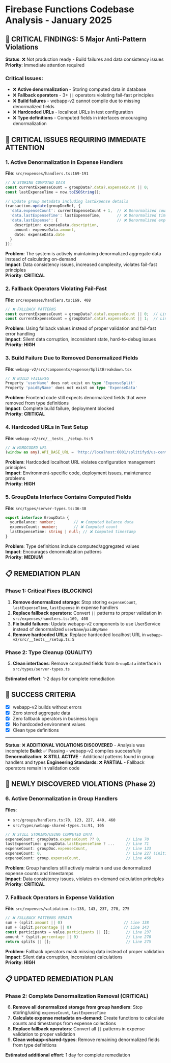 # Firebase Functions Codebase Analysis - January 2025

## 🚨 **CRITICAL FINDINGS: 5 Major Anti-Pattern Violations**

**Status**: ❌ Not production ready - Build failures and data consistency issues  
**Priority**: Immediate attention required

### **Critical Issues:**
- ❌ **Active denormalization** - Storing computed data in database
- ❌ **Fallback operators** - 3+ `||` operators violating fail-fast principles  
- ❌ **Build failures** - webapp-v2 cannot compile due to missing denormalized fields
- ❌ **Hardcoded URLs** - localhost URLs in test configuration
- ❌ **Type definitions** - Computed fields in interfaces encouraging denormalization

## 🚨 **CRITICAL ISSUES REQUIRING IMMEDIATE ATTENTION**

### 1. **Active Denormalization in Expense Handlers** 
**File**: `src/expenses/handlers.ts:169-191`
```typescript
// ❌ STORING COMPUTED DATA
const currentExpenseCount = groupData?.data?.expenseCount || 0;
const lastExpenseTime = now.toISOString();

// Update group metadata including lastExpense details
transaction.update(groupDocRef, {
  'data.expenseCount': currentExpenseCount + 1,  // ❌ Denormalized count
  'data.lastExpenseTime': lastExpenseTime,       // ❌ Denormalized timestamp
  'data.lastExpense': {                          // ❌ Denormalized expense data
    description: expenseData.description,
    amount: expenseData.amount,
    date: expenseData.date
  }
});
```

**Problem**: The system is actively maintaining denormalized aggregate data instead of calculating on-demand  
**Impact**: Data consistency issues, increased complexity, violates fail-fast principles  
**Priority**: **CRITICAL**

### 2. **Fallback Operators Violating Fail-Fast**
**File**: `src/expenses/handlers.ts:169, 408`
```typescript
// ❌ FALLBACK PATTERNS
const currentExpenseCount = groupData?.data?.expenseCount || 0;  // Line 169
const currentExpenseCount = groupData?.data?.expenseCount || 1;  // Line 408
```

**Problem**: Using fallback values instead of proper validation and fail-fast error handling  
**Impact**: Silent data corruption, inconsistent state, hard-to-debug issues  
**Priority**: **HIGH**

### 3. **Build Failure Due to Removed Denormalized Fields**
**File**: `webapp-v2/src/components/expense/SplitBreakdown.tsx`
```typescript
// ❌ BUILD FAILURES
Property 'userName' does not exist on type 'ExpenseSplit'
Property 'paidByName' does not exist on type 'ExpenseData'
```

**Problem**: Frontend code still expects denormalized fields that were removed from type definitions  
**Impact**: Complete build failure, deployment blocked  
**Priority**: **CRITICAL**

### 4. **Hardcoded URLs in Test Setup**
**File**: `webapp-v2/src/__tests__/setup.ts:5`
```typescript
// ❌ HARDCODED URL
(window as any).API_BASE_URL = 'http://localhost:6001/splitifyd/us-central1';
```

**Problem**: Hardcoded localhost URL violates configuration management principles  
**Impact**: Environment-specific code, deployment issues, maintenance problems  
**Priority**: **HIGH**

### 5. **GroupData Interface Contains Computed Fields** 
**File**: `src/types/server-types.ts:36-38`
```typescript
export interface GroupData {
  yourBalance: number;        // ❌ Computed balance data
  expenseCount: number;       // ❌ Computed count  
  lastExpenseTime: string | null; // ❌ Computed timestamp
}
```

**Problem**: Type definitions include computed/aggregated values  
**Impact**: Encourages denormalization patterns  
**Priority**: **MEDIUM**

## 📋 **REMEDIATION PLAN**

### **Phase 1: Critical Fixes (BLOCKING)**
1. **Remove denormalized storage**: Stop storing `expenseCount`, `lastExpenseTime`, `lastExpense` in expense handlers
2. **Replace fallback operators**: Convert `||` patterns to proper validation in `src/expenses/handlers.ts:169, 408`
3. **Fix build failures**: Update webapp-v2 components to use UserService instead of denormalized `userName`/`paidByName`
4. **Remove hardcoded URLs**: Replace hardcoded localhost URL in `webapp-v2/src/__tests__/setup.ts:5`

### **Phase 2: Type Cleanup (QUALITY)**
5. **Clean interfaces**: Remove computed fields from `GroupData` interface in `src/types/server-types.ts`

**Estimated effort**: 1-2 days for complete remediation

## 🎯 **SUCCESS CRITERIA**
- [x] webapp-v2 builds without errors
- [x] Zero stored aggregate data
- [x] Zero fallback operators in business logic  
- [x] No hardcoded environment values
- [x] Clean type definitions

---

**Status**: ❌ **ADDITIONAL VIOLATIONS DISCOVERED** - Analysis was incomplete
**Build**: ✅ Passing - webapp-v2 compiles successfully  
**Denormalization**: ❌ **STILL ACTIVE** - Additional patterns found in group handlers and types
**Engineering Standards**: ❌ **PARTIAL** - Fallback operators remain in validation code

## 🚨 **NEWLY DISCOVERED VIOLATIONS (Phase 2)**

### 6. **Active Denormalization in Group Handlers**
**Files**: 
- `src/groups/handlers.ts:70, 123, 227, 440, 460`
- `src/types/webapp-shared-types.ts:91, 105`

```typescript
// ❌ STILL STORING/USING COMPUTED DATA
expenseCount: groupData.expenseCount ?? 0,           // Line 70
lastExpenseTime: groupData.lastExpenseTime ? ...     // Line 71
expenseCount: groupDoc.expenseCount,                 // Line 123
expenseCount: 0,                                     // Line 227 (initializing denormalized field)
expenseCount: group.expenseCount,                    // Line 460
```

**Problem**: Group handlers still actively maintain and use denormalized expense counts and timestamps  
**Impact**: Data consistency issues, violates on-demand calculation principles  
**Priority**: **CRITICAL**

### 7. **Fallback Operators in Expense Validation**
**File**: `src/expenses/validation.ts:138, 143, 237, 270, 275`
```typescript
// ❌ FALLBACK PATTERNS REMAIN
sum + (split.amount || 0)                           // Line 138
sum + (split.percentage || 0)                       // Line 143  
const participants = value.participants || [];       // Line 237
amount * (split.percentage || 0)                     // Line 270
return splits || [];                                 // Line 275
```

**Problem**: Fallback operators mask missing data instead of proper validation  
**Impact**: Silent data corruption, inconsistent calculations  
**Priority**: **HIGH**

## 📋 **UPDATED REMEDIATION PLAN**

### **Phase 2: Complete Denormalization Removal (CRITICAL)**
6. **Remove all denormalized storage from group handlers**: Stop storing/using `expenseCount`, `lastExpenseTime` 
7. **Calculate expense metadata on-demand**: Create functions to calculate counts and timestamps from expense collections
8. **Replace fallback operators**: Convert all `||` patterns in expense validation to proper validation
9. **Clean webapp-shared-types**: Remove remaining denormalized fields from type definitions

**Estimated additional effort**: 1 day for complete remediation